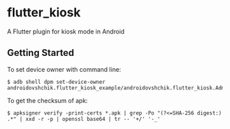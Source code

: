 # flutter_kiosk

A Flutter plugin for kiosk mode in Android

## Getting Started

To set device owner with command line:

    $ adb shell dpm set-device-owner androidovshchik.flutter_kiosk_example/androidovshchik.flutter_kiosk.AdminReceiver

To get the checksum of apk:

    $ apksigner verify -print-certs *.apk | grep -Po "(?<=SHA-256 digest:) .*" | xxd -r -p | openssl base64 | tr -- '+/' '-_'
